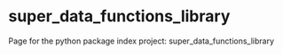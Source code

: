 # super_data_functions_library
Page for the python package index project: super_data_functions_library
